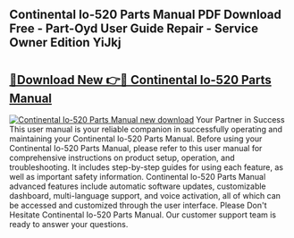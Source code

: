 ## Continental Io-520 Parts Manual PDF Download Free - Part-Oyd User Guide Repair - Service Owner Edition YiJkj

# <h2><a href="http://bc25782.oget.top/?id=Continental+Io-520+Parts+Manual">🔗Download New 👉🔴 Continental Io-520 Parts Manual</a></h2>

[![Continental Io-520 Parts Manual new download](https://i.imgur.com/5g1atiW.png)](http://bc25782.oget.top/?id=Continental+Io-520+Parts+Manual)
Your Partner in Success This user manual is your reliable companion in successfully operating and maintaining your Continental Io-520 Parts Manual. Before using your Continental Io-520 Parts Manual, please refer to this user manual for comprehensive instructions on product setup, operation, and troubleshooting. It includes step-by-step guides for using each feature, as well as important safety information. Continental Io-520 Parts Manual advanced features include automatic software updates, customizable dashboard, multi-language support, and voice activation, all of which can be accessed and customized through the user interface. Please Don't Hesitate Continental Io-520 Parts Manual. Our customer support team is ready to answer your questions.
